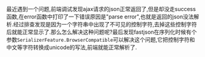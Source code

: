 最近遇到一个问题,前端调试发现ajax请求的json正常返回了,但是却没走success函数,在error函数中打印了一下错误原因是"parse error",也就是返回的json没法解析.经过排查发现是因为一个字符串中出现了不可见的控制字符,去掉这些控制字符后就能正常显示了.那么怎么解决这种问题呢?最后发现fastjson在序列化时候有个参数`SerializerFeature.BrowserCompatible`可以解决这个问题,它把控制字符和中文等字符转换成unicode的写法,前端就能正常解析了.